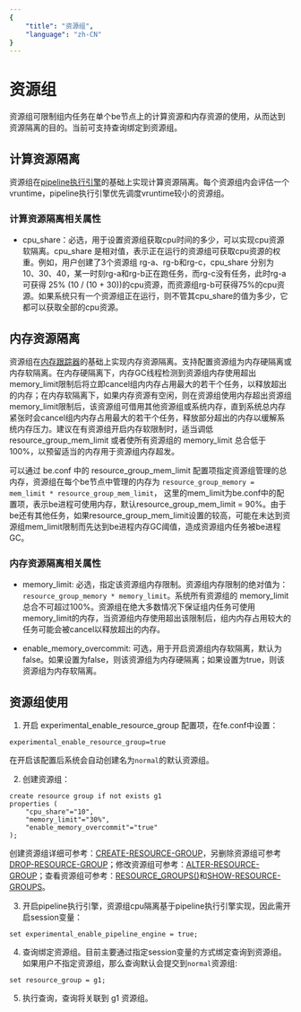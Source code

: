 ```yaml
---
{
    "title": "资源组",
    "language": "zh-CN"
}
---
```


<!--
Licensed to the Apache Software Foundation (ASF) under one
or more contributor license agreements.  See the NOTICE file
distributed with this work for additional information
regarding copyright ownership.  The ASF licenses this file
to you under the Apache License, Version 2.0 (the
"License"); you may not use this file except in compliance
with the License.  You may obtain a copy of the License at

  http://www.apache.org/licenses/LICENSE-2.0

Unless required by applicable law or agreed to in writing,
software distributed under the License is distributed on an
"AS IS" BASIS, WITHOUT WARRANTIES OR CONDITIONS OF ANY
KIND, either express or implied.  See the License for the
specific language governing permissions and limitations
under the License.
-->

# 资源组

<version since="dev"></version>

资源组可限制组内任务在单个be节点上的计算资源和内存资源的使用，从而达到资源隔离的目的。当前可支持查询绑定到资源组。

## 计算资源隔离

资源组在[pipeline执行引擎](../query-acceleration/pipeline-execution-engine.md)的基础上实现计算资源隔离。每个资源组内会评估一个vruntime，pipeline执行引擎优先调度vruntime较小的资源组。

### 计算资源隔离相关属性

* cpu_share：必选，用于设置资源组获取cpu时间的多少，可以实现cpu资源软隔离。cpu_share 是相对值，表示正在运行的资源组可获取cpu资源的权重。例如，用户创建了3个资源组 rg-a、rg-b和rg-c，cpu_share 分别为 10、30、40，某一时刻rg-a和rg-b正在跑任务，而rg-c没有任务，此时rg-a可获得 25% (10 / (10 + 30))的cpu资源，而资源组rg-b可获得75%的cpu资源。如果系统只有一个资源组正在运行，则不管其cpu_share的值为多少，它都可以获取全部的cpu资源。

## 内存资源隔离

资源组在[内存跟踪器](./maint-monitor/memory-management/memory-tracker.md)的基础上实现内存资源隔离。支持配置资源组为内存硬隔离或内存软隔离。在内存硬隔离下，内存GC线程检测到资源组内存使用超出memory_limit限制后将立即cancel组内内存占用最大的若干个任务，以释放超出的内存；在内存软隔离下，如果内存资源有空闲，则在资源组使用内存超出资源组memory_limit限制后，该资源组可借用其他资源组或系统内存，直到系统总内存紧张时会cancel组内内存占用最大的若干个任务，释放部分超出的内存以缓解系统内存压力。建议在有资源组开启内存软限制时，适当调低 resource_group_mem_limit 或者使所有资源组的 memory_limit 总合低于100%，以预留适当的内存用于资源组内存超发。

可以通过 be.conf 中的 resource_group_mem_limit 配置项指定资源组管理的总内存，资源组在每个be节点中管理的内存为
`resource_group_memory = mem_limit * resource_group_mem_limit`，
这里的mem_limit为be.conf中的配置项，表示be进程可使用内存，默认resource_group_mem_limit = 90%。由于be还有其他任务，如果resource_group_mem_limit设置的较高，可能在未达到资源组mem_limit限制而先达到be进程内存GC阈值，造成资源组内任务被be进程GC。

### 内存资源隔离相关属性

* memory_limit: 必选，指定该资源组内存限制。资源组内存限制的绝对值为：`resource_group_memory * memory_limit`。系统所有资源组的 memory_limit总合不可超过100%。资源组在绝大多数情况下保证组内任务可使用memory_limit的内存，当资源组内存使用超出该限制后，组内内存占用较大的任务可能会被cancel以释放超出的内存。

* enable_memory_overcommit: 可选，用于开启资源组内存软隔离，默认为false。如果设置为false，则该资源组为内存硬隔离；如果设置为true，则该资源组为内存软隔离。

## 资源组使用

1. 开启 experimental_enable_resource_group 配置项，在fe.conf中设置：
```
experimental_enable_resource_group=true
```
在开启该配置后系统会自动创建名为`normal`的默认资源组。

2. 创建资源组：
```
create resource group if not exists g1
properties (
    "cpu_share"="10",
    "memory_limit"="30%",
    "enable_memory_overcommit"="true"
);
```
创建资源组详细可参考：[CREATE-RESOURCE-GROUP](../sql-manual/sql-reference/Data-Definition-Statements/Create/CREATE-RESOURCE-GROUP.md)，另删除资源组可参考[DROP-RESOURCE-GROUP](../sql-manual/sql-reference/Data-Definition-Statements/Drop/DROP-RESOURCE-GROUP.md)；修改资源组可参考：[ALTER-RESOURCE-GROUP](../sql-manual/sql-reference/Data-Definition-Statements/Alter/ALTER-RESOURCE-GROUP.md)；查看资源组可参考：[RESOURCE_GROUPS()](../sql-manual/sql-functions/table-functions/resource-group.md)和[SHOW-RESOURCE-GROUPS](../sql-manual/sql-reference/Show-Statements/SHOW-RESOURCE-GROUPS.md)。

3. 开启pipeline执行引擎，资源组cpu隔离基于pipeline执行引擎实现，因此需开启session变量：
```
set experimental_enable_pipeline_engine = true;
```

4. 查询绑定资源组。目前主要通过指定session变量的方式绑定查询到资源组。如果用户不指定资源组，那么查询默认会提交到`normal`资源组:
```
set resource_group = g1;
```

5. 执行查询，查询将关联到 g1 资源组。
